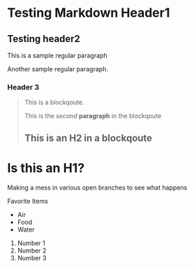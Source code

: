 Testing Markdown Header1
========================

Testing header2
-----------------------

This is a sample regular paragraph

Another sample regular paragraph.

### Header 3

> This is a blockqoute.
>
> This is the *second*  __paragraph__ in the blockqoute
>
> ## This is an H2 in a blockqoute

# Is this an H1?

Making a mess in various open branches to see what happens

Favorite Items
* Air
* Food
* Water

1. Number 1
2. Number 2
3. Number 3
